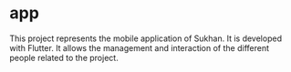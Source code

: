 # app
This project represents the mobile application of Sukhan.  It is developed with Flutter.  It allows the management and interaction of the different people related to the project.
